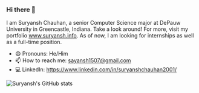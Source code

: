 ### Hi there 👋

<!--
**suryanshchauhan/suryanshchauhan** is a ✨ _special_ ✨ repository because its `README.md` (this file) appears on your GitHub profile.

Here are some ideas to get you started:

- 🔭 I’m currently working on ...
- 🌱 I’m currently learning ...
- 👯 I’m looking to collaborate on ...
- 🤔 I’m looking for help with ...
- 💬 Ask me about ...
- 📫 How to reach me: ...
- 😄 Pronouns: ...
- ⚡ Fun fact: ...
-->

I am Suryansh Chauhan, a senior Computer Science major at DePauw University in Greencastle, Indiana. Take a look around! For more, visit my portfolio www.suryansh.info. As of now, I am looking for internships as well as a full-time position.

- 😄 Pronouns: He/Him
- 📫 How to reach me: sayansh1507@gmail.com 
- 💻 LinkedIn: https://www.linkedin.com/in/suryanshchauhan2001/

![Suryansh's GitHub stats](https://github-readme-stats.vercel.app/api?username=suryanshchauhan&theme=dark&show_icons=true)
